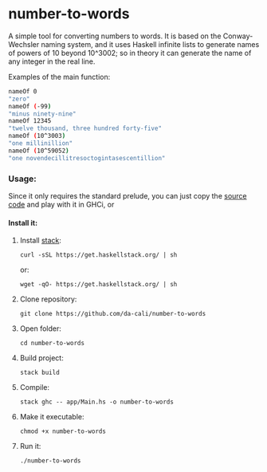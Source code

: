 # number-to-words

A simple tool for converting numbers to words. It is based on the Conway-Wechsler naming system, and it uses Haskell infinite lists to generate names of powers of 10 beyond 10^3002; so in theory it can generate the name of any integer in the real line.

Examples of the main function:
```bash
nameOf 0
"zero"
nameOf (-99)
"minus ninety-nine"
nameOf 12345
"twelve thousand, three hundred forty-five"
nameOf (10^3003)
"one millinillion"
nameOf (10^59052)
"one novendecillitresoctogintasescentillion"
```
### Usage:

Since it only requires the standard prelude, you can just copy the [source code](https://github.com/da-cali/number-to-words/blob/master/src/Converter.hs) and play with it in GHCi, or

#### Install it:

1. Install [stack](https://docs.haskellstack.org/en/stable/README/):
    ```
    curl -sSL https://get.haskellstack.org/ | sh
    ```
    or:
    ```
    wget -qO- https://get.haskellstack.org/ | sh
    ```
2. Clone repository:
    ```
    git clone https://github.com/da-cali/number-to-words
    ```
3. Open folder:
    ```
    cd number-to-words
    ```
4. Build project:
    ```
    stack build
    ```
5. Compile:
    ```
    stack ghc -- app/Main.hs -o number-to-words
    ```
6. Make it executable:
    ```
    chmod +x number-to-words
    ```
7. Run it:
    ```
    ./number-to-words
    ```